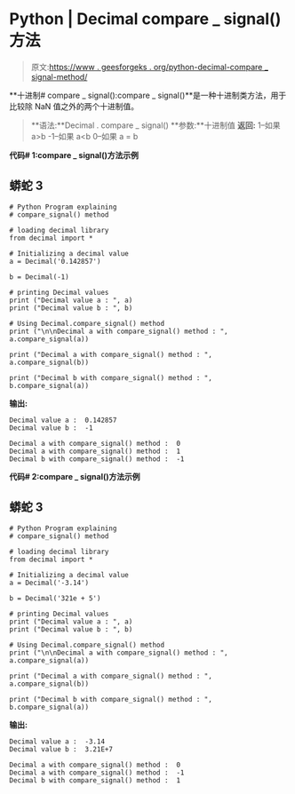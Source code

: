 # Python | Decimal compare _ signal()方法

> 原文:[https://www . geesforgeks . org/python-decimal-compare _ signal-method/](https://www.geeksforgeeks.org/python-decimal-compare_signal-method/)

**十进制# compare _ signal():compare _ signal()**是一种十进制类方法，用于比较除 NaN 值之外的两个十进制值。

> **语法:**Decimal . compare _ signal()
> **参数:**十进制值
> **返回:**
> 1–如果 a>b
> -1–如果 a<b
> 0–如果 a = b

**代码# 1:compare _ signal()方法示例**

## 蟒蛇 3

```
# Python Program explaining
# compare_signal() method

# loading decimal library
from decimal import *

# Initializing a decimal value
a = Decimal('0.142857')

b = Decimal(-1)

# printing Decimal values
print ("Decimal value a : ", a)
print ("Decimal value b : ", b)

# Using Decimal.compare_signal() method
print ("\n\nDecimal a with compare_signal() method : ", a.compare_signal(a))

print ("Decimal a with compare_signal() method : ", a.compare_signal(b))

print ("Decimal b with compare_signal() method : ", b.compare_signal(a))
```

**输出:**

```
Decimal value a :  0.142857
Decimal value b :  -1

Decimal a with compare_signal() method :  0
Decimal a with compare_signal() method :  1
Decimal b with compare_signal() method :  -1
```

**代码# 2:compare _ signal()方法示例**

## 蟒蛇 3

```
# Python Program explaining
# compare_signal() method

# loading decimal library
from decimal import *

# Initializing a decimal value
a = Decimal('-3.14')

b = Decimal('321e + 5')

# printing Decimal values
print ("Decimal value a : ", a)
print ("Decimal value b : ", b)

# Using Decimal.compare_signal() method
print ("\n\nDecimal a with compare_signal() method : ", a.compare_signal(a))

print ("Decimal a with compare_signal() method : ", a.compare_signal(b))

print ("Decimal b with compare_signal() method : ", b.compare_signal(a))
```

**输出:**

```
Decimal value a :  -3.14
Decimal value b :  3.21E+7

Decimal a with compare_signal() method :  0
Decimal a with compare_signal() method :  -1
Decimal b with compare_signal() method :  1
```